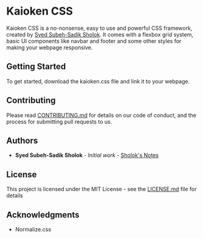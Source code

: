 # Kaioken CSS

Kaioken CSS is a no-nonsense, easy to use and powerful CSS framework, created
by [Syed Subeh-Sadik Sholok](https://sholok404.github.io). It comes with a flexbox grid system, basic
UI components like navbar and footer and some other styles for making your webpage responsive.

## Getting Started

To get started, download the kaioken.css file and link it to your webpage.

## Contributing

Please read [CONTRIBUTING.md](CONTRIBUTING.md) for details on our code of conduct, and the process for submitting pull requests to us.

## Authors

* **Syed Subeh-Sadik Sholok** - *Initial work* - [Sholok's Notes](https://sholok404.github.io)

## License

This project is licensed under the MIT License - see the [LICENSE.md](LICENSE.md) file for details

## Acknowledgments

* Normalize.css
